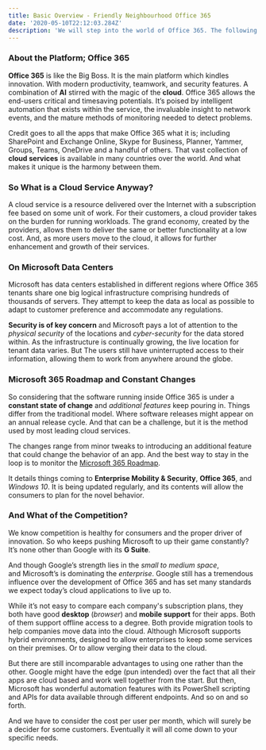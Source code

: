 ```yaml
---
title: Basic Overview - Friendly Neighbourhood Office 365
date: '2020-05-10T22:12:03.284Z'
description: 'We will step into the world of Office 365. The following notes result from my reading of the book Office 365 for IT Pros. To explore Office 365 in much greater detail, I highly recommend getting that book. And supporting its original authors :)'
---
```


### About the Platform; Office 365

**Office 365** is like the Big Boss. It is the main platform which kindles innovation. With modern productivity, teamwork, and security features. A combination of **AI** stirred with the magic of the **cloud**. Office 365 allows the end-users critical and timesaving potentials. It’s poised by intelligent automation that exists within the service, the invaluable insight to network events, and the mature methods of monitoring needed to detect problems.

Credit goes to all the apps that make Office 365 what it is; including SharePoint and Exchange Online, Skype for Business, Planner, Yammer, Groups, Teams, OneDrive and a handful of others. That vast collection of **cloud services** is available in many countries over the world. And what makes it unique is the harmony between them.

### So What is a Cloud Service Anyway?

A cloud service is a resource delivered over the Internet with a subscription fee based on some unit of work. For their customers, a cloud provider takes on the burden for running workloads. The grand economy, created by the providers, allows them to deliver the same or better functionality at a low cost. And, as more users move to the cloud, it allows for further enhancement and growth of their services.

### On Microsoft Data Centers

Microsoft has data centers established in different regions where Office 365 tenants share one big logical infrastructure comprising hundreds of thousands of servers. They attempt to keep the data as local as possible to adapt to customer preference and accommodate any regulations.

**Security is of key concern** and Microsoft pays a lot of attention to the _physical security_ of the locations and _cyber-security_ for the data stored within. As the infrastructure is continually growing, the live location for tenant data varies. But The users still have uninterrupted access to their information, allowing them to work from anywhere around the globe.

### Microsoft 365 Roadmap and Constant Changes

So considering that the software running inside Office 365 is under a **constant state of change** and _additional features_ keep pouring in. Things differ from the traditional model. Where software releases might appear on an annual release cycle. And that can be a challenge, but it is the method used by most leading cloud services.

The changes range from minor tweaks to introducing an additional feature that could change the behavior of an app. And the best way to stay in the loop is to monitor the [Microsoft 365 Roadmap](https://www.microsoft.com/en-us/microsoft-365/roadmap?filters=O365).

It details things coming to **Enterprise Mobility & Security**, **Office 365**, and _Windows 10_. It is being updated regularly, and its contents will allow the consumers to plan for the novel behavior.

### And What of the Competition?

We know competition is healthy for consumers and the proper driver of innovation. So who keeps pushing Microsoft to up their game constantly? It’s none other than Google with its **G Suite**.

And though Google’s strength lies in the _small to medium space_, and Microsoft’s is dominating the _enterprise_. Google still has a tremendous influence over the development of Office 365 and has set many standards we expect today’s cloud applications to live up to.

While it’s not easy to compare each company's subscription plans, they both have good **desktop** (_browser_) and **mobile support** for their apps. Both of them support offline access to a degree. Both provide migration tools to help companies move data into the cloud. Although Microsoft supports hybrid environments, designed to allow enterprises to keep some services on their premises. Or to allow verging their data to the cloud.

But there are still incomparable advantages to using one rather than the other. Google might have the edge (pun intended) over the fact that all their apps are cloud based and work well together from the start. But then, Microsoft has wonderful automation features with its PowerShell scripting and APIs for data available through different endpoints. And so on and so forth.

And we have to consider the cost per user per month, which will surely be a decider for some customers. Eventually it will all come down to your specific needs.
